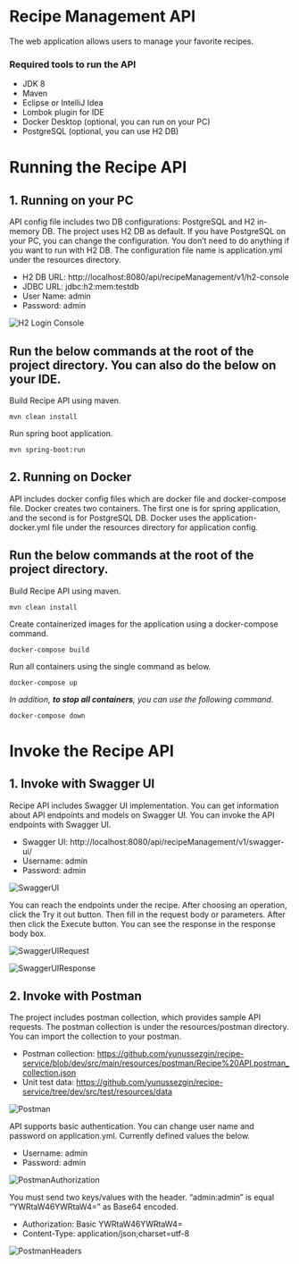 # Recipe Management API
The web application allows users to manage your favorite recipes.

### Required tools to run the API
- JDK 8
- Maven
- Eclipse or IntelliJ Idea
- Lombok plugin for IDE
- Docker Desktop (optional, you can run on your PC)
- PostgreSQL (optional, you can use H2 DB)

# Running the Recipe API
## 1. Running on your PC
API config file includes two DB configurations: PostgreSQL and H2 in-memory DB. The project uses H2 DB as default. If you have PostgreSQL on your PC, you can change the configuration. You don’t need to do anything if you want to run with H2 DB. The configuration file name is application.yml under the resources directory.

- H2 DB URL: http://localhost:8080/api/recipeManagement/v1/h2-console
- JDBC URL: jdbc:h2:mem:testdb
- User Name: admin
- Password: admin

![H2 Login Console](https://github.com/yunussezgin/github-project-images/blob/master/recipe-service/h2-console.JPG)

## Run the below commands at the root of the project directory. You can also do the below on your IDE.
Build Recipe API using maven.
```
mvn clean install
```
Run spring boot application.
```
mvn spring-boot:run
```

## 2. Running on Docker
API includes docker config files which are docker file and docker-compose file. Docker creates two containers. The first one is for spring application, and the second is for PostgreSQL DB. Docker uses the application-docker.yml file under the resources directory for application config.

## Run the below commands at the root of the project directory.
Build Recipe API using maven.
```
mvn clean install
```
Create containerized images for the application using a docker-compose command.
```
docker-compose build
```
Run all containers using the single command as below.
```
docker-compose up
```
*In addition, **to stop all containers**, you can use the following command.*
```
docker-compose down
```

# Invoke the Recipe API
## 1. Invoke with Swagger UI
Recipe API includes Swagger UI implementation. You can get information about API endpoints and models on Swagger UI. You can invoke the API endpoints with Swagger UI.

- Swagger UI: http://localhost:8080/api/recipeManagement/v1/swagger-ui/
- Username: admin
- Password: admin

![SwaggerUI](https://github.com/yunussezgin/github-project-images/blob/master/recipe-service/swagger-ui-1.JPG)

You can reach the endpoints under the recipe. After choosing an operation, click the Try it out button. Then fill in the request body or parameters. After then click the Execute button. You can see the response in the response body box.

![SwaggerUIRequest](https://github.com/yunussezgin/github-project-images/blob/master/recipe-service/swagger-ui-2.JPG)

![SwaggerUIResponse](https://github.com/yunussezgin/github-project-images/blob/master/recipe-service/swagger-ui-3.JPG)

## 2. Invoke with Postman

The project includes postman collection, which provides sample API requests. The postman collection is under the resources/postman directory. You can import the collection to your postman.
- Postman collection: https://github.com/yunussezgin/recipe-service/blob/dev/src/main/resources/postman/Recipe%20API.postman_collection.json
- Unit test data: https://github.com/yunussezgin/recipe-service/tree/dev/src/test/resources/data

![Postman](https://github.com/yunussezgin/github-project-images/blob/master/recipe-service/Postman-1.JPG)

API supports basic authentication. You can change user name and password on application.yml. Currently defined values the below.
- Username: admin
- Password: admin

![PostmanAuthorization](https://github.com/yunussezgin/github-project-images/blob/master/recipe-service/Postman-2.JPG)

You must send two keys/values with the header. “admin:admin” is equal “YWRtaW46YWRtaW4=” as Base64 encoded.
- Authorization: Basic YWRtaW46YWRtaW4=
- Content-Type: application/json;charset=utf-8

![PostmanHeaders](https://github.com/yunussezgin/github-project-images/blob/master/recipe-service/Postman-3.JPG)
